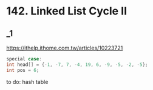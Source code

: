 # 142. Linked List Cycle II

## _1 
https://ithelp.ithome.com.tw/articles/10223721 <br/>

```c
special case:
int head[] = {-1, -7, 7, -4, 19, 6, -9, -5, -2, -5};
int pos = 6;
```

to do: hash table <br/>